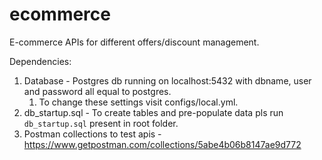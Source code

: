 # ecommerce

E-commerce APIs for different offers/discount management.

Dependencies:
1. Database - Postgres db running on localhost:5432 with dbname, user and password all equal to postgres.
   1. To change these settings visit configs/local.yml.
2. db_startup.sql - To create tables and pre-populate data pls run ``db_startup.sql`` present in root folder.
3. Postman collections to test apis - https://www.getpostman.com/collections/5abe4b06b8147ae9d772

